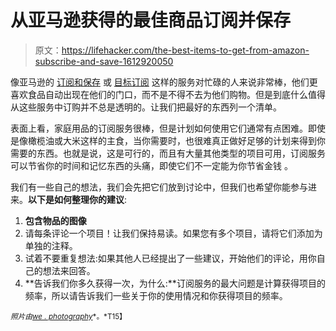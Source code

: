 # 从亚马逊获得的最佳商品订阅并保存

> 原文：<https://lifehacker.com/the-best-items-to-get-from-amazon-subscribe-and-save-1612920050>

像亚马逊的 [订阅和保存](http://www.amazon.com/gp/subscribe-and-save/details/?asc_campaign=InlineText&asc_refurl=https://lifehacker.com/the-best-items-to-get-from-amazon-subscribe-and-save-1612920050&asc_source=&tag=kinjalifehackerlink-20) 或 [目标订阅](http://www.target.com/c/target-subscriptions-ways-to-shop/-/N-55b84) 这样的服务对忙碌的人来说非常棒，他们更喜欢食品自动出现在他们的门口，而不是不得不去为他们购物。但是到底什么值得从这些服务中订购并不总是透明的。让我们把最好的东西列一个清单。



表面上看，家庭用品的订阅服务很棒，但是计划如何使用它们通常有点困难。即使是像橄榄油或大米这样的主食，当你需要时，也很难真正做好足够的计划来得到你需要的东西。也就是说，这是可行的，而且有大量其他类型的项目可用，订阅服务可以节省你的时间和记忆东西的头痛，即使它们不一定能为你节省金钱 。

我们有一些自己的想法，我们会先把它们放到讨论中，但我们也希望你能参与进来。**以下是如何整理你的建议**:

1.  **包含物品的图像**
2.  请每条评论一个项目！让我们保持易读。如果您有多个项目，请将它们添加为单独的注释。
3.  试着不要重复想法:如果其他人已经提出了一些建议，开始他们的评论，用你自己的想法来回答。
4.  **告诉我们你多久获得一次，为什么:**订阅服务的最大问题是计算获得项目的频率，所以请告诉我们一些关于你的使用情况和你获得项目的频率。

<small>*照片由*</small>[<small>*we . photography*</small>](http://www.shutterstock.com/pic-179320778/stock-photo-at-the-supermarket.html?src=/nJPenAxNyzySelkoi2MGw-1-23)<small>*。*T15】</small>